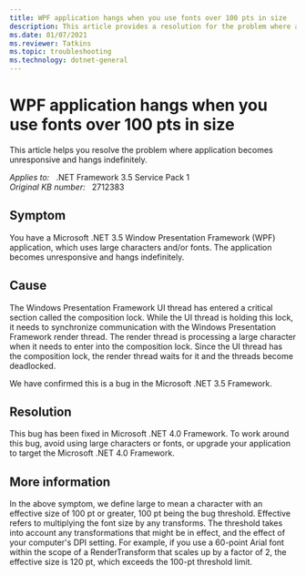 ```yaml
---
title: WPF application hangs when you use fonts over 100 pts in size
description: This article provides a resolution for the problem where application becomes unresponsive and hangs indefinitely.
ms.date: 01/07/2021
ms.reviewer: Tatkins
ms.topic: troubleshooting
ms.technology: dotnet-general
---
```

# WPF application hangs when you use fonts over 100 pts in size

This article helps you resolve the problem where application becomes unresponsive and hangs indefinitely.

_Applies to:_ &nbsp; .NET Framework 3.5 Service Pack 1  
_Original KB number:_ &nbsp; 2712383

## Symptom

You have a Microsoft .NET 3.5 Window Presentation Framework (WPF) application, which uses large characters and/or fonts. The application becomes unresponsive and hangs indefinitely.

## Cause

The Windows Presentation Framework UI thread has entered a critical section called the composition lock. While the UI thread is holding this lock, it needs to synchronize communication with the Windows Presentation Framework render thread. The render thread is processing a large character when it needs to enter into the composition lock. Since the UI thread has the composition lock, the render thread waits for it and the threads become deadlocked.

We have confirmed this is a bug in the Microsoft .NET 3.5 Framework.

## Resolution

This bug has been fixed in Microsoft .NET 4.0 Framework. To work around this bug, avoid using large characters or fonts, or upgrade your application to target the Microsoft .NET 4.0 Framework.

## More information

In the above symptom, we define large to mean a character with an effective size of 100 pt or greater, 100 pt being the bug threshold. Effective refers to multiplying the font size by any transforms. The threshold takes into account any transformations that might be in effect, and the effect of your computer's DPI setting. For example, if you use a 60-point Arial font within the scope of a RenderTransform that scales up by a factor of 2, the effective size is 120 pt, which exceeds the 100-pt threshold limit.
